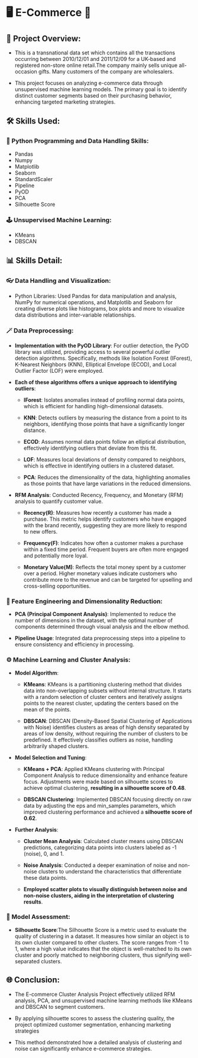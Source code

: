 # 🖥️ E-Commerce 💼 #

## 📘 Project Overview:
 * This is a transnational data set which contains all the transactions occurring between 2010/12/01 and 2011/12/09 for a UK-based and registered non-store online retail.The company mainly sells unique all-occasion gifts. Many customers of the company are wholesalers.
   
 * This project focuses on analyzing e-commerce data through unsupervised machine learning models. The primary goal is to identify distinct customer segments based on their purchasing behavior, enhancing targeted marketing strategies.

## 🛠️ Skills Used:
### 🐍 Python Programming and Data Handling Skills:
* Pandas
* Numpy
* Matplotlib
* Seaborn
* StandardScaler
* Pipeline
* PyOD
* PCA
* Silhouette Score
### 🕹️ Unsupervised Machine Learning:
* KMeans 
* DBSCAN

## 📊 Skills Detail:
### 👓 Data Handling and Visualization:
* Python Libraries: Used Pandas for data manipulation and analysis, NumPy for numerical operations, and Matplotlib and Seaborn for creating diverse plots like histograms, box plots and more  to visualize data distributions and inter-variable relationships.

### 🪄 Data Preprocessing:  
 - **Implementation with the PyOD Library**: For outlier detection, the PyOD library was utilized, providing access to several powerful outlier detection algorithms. Specifically, methods like Isolation Forest (IForest), K-Nearest Neighbors (KNN), Elliptical Envelope (ECOD), and Local Outlier Factor (LOF) were employed.
   
  - **Each of these algorithms offers a unique approach to identifying outliers**:
    - **IForest**: Isolates anomalies instead of profiling normal data points, which is efficient for handling high-dimensional datasets.
      
    - **KNN**: Detects outliers by measuring the distance from a point to its neighbors, identifying those points that have a significantly longer distance.
     
    - **ECOD**: Assumes normal data points follow an elliptical distribution, effectively identifying outliers that deviate from this fit.
      
    - **LOF**: Measures local deviations of density compared to neighbors, which is effective in identifying outliers in a clustered dataset.
      
    - **PCA**: Reduces the dimensionality of the data, highlighting anomalies as those points that have large variations in the reduced dimensions.
   
 - **RFM Analysis**: Conducted Recency, Frequency, and Monetary (RFM) analysis to quantify customer value.
    - **Recency(R)**: Measures how recently a customer has made a purchase. This metric helps identify customers who have engaged with the brand recently, suggesting they are more likely to respond to 
                      new offers.

    - **Frequency(F)**: Indicates how often a customer makes a purchase within a fixed time period. Frequent buyers are often more engaged and potentially more loyal.
  
    - **Monetary Value(M)**: Reflects the total money spent by a customer over a period. Higher monetary values indicate customers who contribute more to the revenue and can be targeted for upselling                                 and cross-selling opportunities.

### 🔬 Feature Engineering and Dimensionality Reduction:
  - **PCA (Principal Component Analysis)**: Implemented to reduce the number of dimensions in the dataset, with the optimal number of components determined through visual analysis and the elbow method.

  - **Pipeline Usage**: Integrated data preprocessing steps into a pipeline to ensure consistency and efficiency in processing.

### ⚙️ Machine Learning and Cluster Analysis:
  - **Model Algorithm**:
    - **KMeans**: KMeans is a partitioning clustering method that divides data into non-overlapping subsets without internal structure. It starts with a random selection of cluster centers and         iteratively assigns points to the nearest cluster, updating the centers based on the mean of the points.

    - **DBSCAN**: DBSCAN (Density-Based Spatial Clustering of Applications with Noise) identifies clusters as areas of high density separated by areas of low density, without requiring the number of clusters to be predefined. It effectively classifies outliers as noise, handling arbitrarily shaped clusters.
   
  - **Model Selection and Tuning**:
    - **KMeans + PCA**: Applied KMeans clustering with Principal Component Analysis to reduce dimensionality and enhance feature focus. Adjustments were made based on silhouette scores to achieve optimal clustering, **resulting in a silhouette score of 0.48**.
   
    - **DBSCAN Clustering**: Implemented DBSCAN focusing directly on raw data by adjusting the eps and min_samples parameters, which improved clustering performance and achieved a **silhouette score of 0.62**.
   
  - **Further Analysis**:
    - **Cluster Mean Analysis**: Calculated cluster means using DBSCAN predictions, categorizing data points into clusters labeled as -1 (noise), 0, and 1.

    - **Noise Analysis**: Conducted a deeper examination of noise and non-noise clusters to understand the characteristics that differentiate these data points.
      
    - **Employed scatter plots to visually distinguish between noise and non-noise clusters, aiding in the interpretation of clustering results**.

### 📏 Model Assessment:
  - **Silhouette Score**:The Silhouette Score is a metric used to evaluate the quality of clustering in a dataset. It measures how similar an object is to its own cluster compared to other clusters. The score ranges from -1 to 1, where a high value indicates that the object is well-matched to its own cluster and poorly matched to neighboring clusters, thus signifying well-separated clusters.

## 🌐 Conclusion:
* The E-commerce Cluster Analysis Project effectively utilized RFM analysis, PCA, and unsupervised machine learning methods like KMeans and DBSCAN to segment customers.
  
* By applying silhouette scores to assess the clustering quality, the project optimized customer segmentation, enhancing marketing strategies
  
* This method demonstrated how a detailed analysis of clustering and noise can significantly enhance e-commerce strategies.








